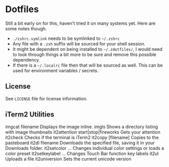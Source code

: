 # Dotfiles

Still a bit early on for this, haven't tried it on many systems yet. Here are some notes though.

* `./zshrc.symlink` needs to be symlinked to `~/.zshrc`
* Any file with a `.zsh` suffix will be sourced for your shell session.
* It might be dependent on being installed to `~/.zdotfiles/`, I would need to look through things a bit more to be sure and remove this possible dependency.
* If there is a `~/.localrc` file then that will be sourced as well.  This can be used for environment variables / secrets.

## License
See `LICENSE` file for license information.


## iTerm2 Utilities
imgcat filename
  Displays the image inline.
imgls
  Shows a directory listing with image thumbnails
it2attention start|stop|fireworks
  Gets your attention
it2check
  Checks if the terminal is iTerm2
it2copy [filename]
  Copies to the pasteboard
it2dl filename
  Downloads the specified file, saving it in your Downloads folder.
it2setcolor ...
  Changes individual color settings or loads a color preset
it2setkeylabel ...
  Changes Touch Bar function key labels
it2ul
  Uploads a file
it2universion
  Sets the current unicode version
